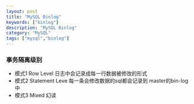 ```yaml
---
layout: post
title: "MySQL Binlog"
keywords: ["binlog"]
description: "MySQL Binlog"
category: "MySQL"
tags: ["mysql","binlog"]
---
```


### 事务隔离级别

* 模式1 Row Level
    日志中会记录成每一行数据被修改的形式
* 模式2 Statement Leve
    每一条会修改数据的sql都会记录到 master的bin-log中
* 模式3 Mixed
    幻读


